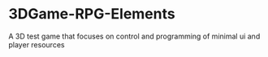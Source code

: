 # 3DGame-RPG-Elements
A 3D test game that focuses on control and programming of minimal ui and player resources
